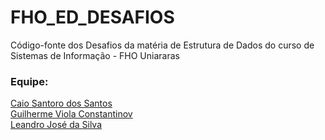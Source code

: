 # FHO_ED_DESAFIOS
 Código-fonte dos Desafios da matéria de Estrutura de Dados do curso de Sistemas de Informação - FHO Uniararas
 
 ### Equipe:<br>
 [Caio Santoro dos Santos](https://github.com/csantbr)<br>
 [Guilherme Viola Constantinov](https://github.com/guilhermeconstantinov)<br>
 [Leandro José da Silva](https://github.com/LeandroJSi/)